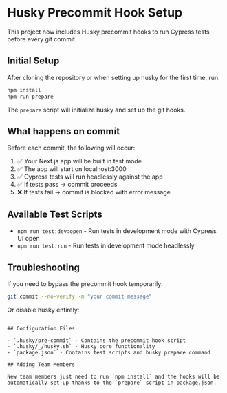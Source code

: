 # Husky Precommit Hook Setup

This project now includes Husky precommit hooks to run Cypress tests before every git commit.

## Initial Setup

After cloning the repository or when setting up husky for the first time, run:

```bash
npm install
npm run prepare
```

The `prepare` script will initialize husky and set up the git hooks.

## What happens on commit

Before each commit, the following will occur:

1. ✅ Your Next.js app will be built in test mode
2. ✅ The app will start on localhost:3000
3. ✅ Cypress tests will run headlessly against the app
4. ✅ If tests pass → commit proceeds
5. ❌ If tests fail → commit is blocked with error message

## Available Test Scripts

- `npm run test:dev:open` - Run tests in development mode with Cypress UI open
- `npm run test:run` - Run tests in development mode headlessly  


## Troubleshooting

If you need to bypass the precommit hook temporarily:

```bash
git commit --no-verify -m "your commit message"
```

Or disable husky entirely:

<!-- ```bash
HUSKY=0 -->
```

## Configuration Files

- `.husky/pre-commit` - Contains the precommit hook script
- `.husky/_/husky.sh` - Husky core functionality
- `package.json` - Contains test scripts and husky prepare command

## Adding Team Members

New team members just need to run `npm install` and the hooks will be automatically set up thanks to the `prepare` script in package.json.
